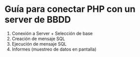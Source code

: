 # Guía para conectar PHP con un server de BBDD

  1. Conexión a Server + Selección de base
  2. Creación de mensaje SQL
  3. Ejecución de mensaje SQL
  4. Informes (muestreo de datos en pantalla)
  
  